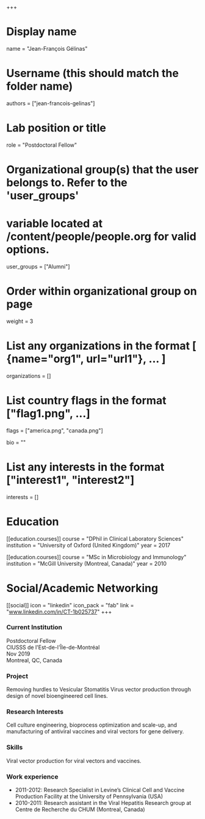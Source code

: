 +++
# Display name
name = "Jean-François Gélinas"

# Username (this should match the folder name)
authors = ["jean-francois-gelinas"]

# Lab position or title
role = "Postdoctoral Fellow"

# Organizational group(s) that the user belongs to. Refer to the 'user_groups'
# variable located at /content/people/people.org for valid options.
user_groups = ["Alumni"]

# Order within organizational group on page
weight = 3

# List any organizations in the format [ {name="org1", url="url1"}, ... ]
organizations = []

# List country flags in the format ["flag1.png", ...]
flags = ["america.png", "canada.png"]

bio = ""

# List any interests in the format ["interest1", "interest2"]
interests = []

# Education
[[education.courses]]
  course = "DPhil in Clinical Laboratory Sciences"
  institution = "University of Oxford (United Kingdom)"
  year = 2017

[[education.courses]]
  course = "MSc in Microbiology and Immunology"
  institution = "McGill University (Montreal, Canada)"
  year = 2010

# Social/Academic Networking
[[social]]
  icon = "linkedin"
  icon_pack = "fab"
  link = "www.linkedin.com/in/CT-1b025737"
+++
### Current Institution
Postdoctoral Fellow  
CIUSSS de l'Est-de-l'Île-de-Montréal  
Nov 2019  
Montreal, QC, Canada

### Project
Removing hurdles to Vesicular Stomatitis Virus vector production through design
of novel bioengineered cell lines.

### Research Interests
Cell culture engineering, bioprocess optimization and scale-up, and
manufacturing of antiviral vaccines and viral vectors for gene delivery.

### Skills
Viral vector production for viral vectors and vaccines.

### Work experience
- 2011-2012: Research Specialist in Levine’s Clinical Cell and Vaccine
  Production Facility at the University of Pennsylvania (USA)
- 2010-2011: Research assistant in the Viral Hepatitis Research group at Centre
  de Recherche du CHUM (Montreal, Canada)
